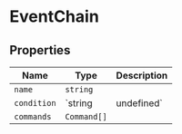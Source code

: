 # EventChain

## Properties

| Name | Type | Description |
|------|------|-------------|
| `name` | `string` |  |
| `condition` | `string | undefined` |  |
| `commands` | `Command[]` |  |


